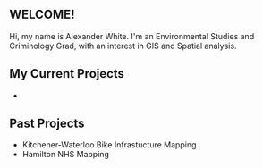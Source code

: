 ## WELCOME!

Hi, my name is Alexander White. I'm an Environmental Studies and Criminology Grad, with an interest in GIS and Spatial analysis.

## My Current Projects
-
## Past Projects
- Kitchener-Waterloo Bike Infrastucture Mapping
- Hamilton NHS Mapping
